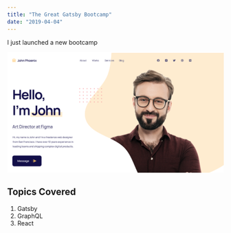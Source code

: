 ```yaml
---
title: "The Great Gatsby Bootcamp"
date: "2019-04-04"
---
```


I just launched a new bootcamp

![portfolio](./portfolio-colors-3.PNG)

## Topics Covered

1. Gatsby
2. GraphQL
3. React